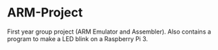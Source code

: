 # ARM-Project
First year group project (ARM Emulator and Assembler). Also contains a program to make a LED blink on a Raspberry Pi 3.
